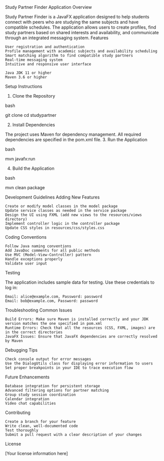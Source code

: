 Study Partner Finder Application
Overview

Study Partner Finder is a JavaFX application designed to help students connect with peers who are studying the same subjects and have compatible schedules. The application allows users to create profiles, find study partners based on shared interests and availability, and communicate through an integrated messaging system.
Features

    User registration and authentication
    Profile management with academic subjects and availability scheduling
    Smart matching algorithm to find compatible study partners
    Real-time messaging system
    Intuitive and responsive user interface

    Java JDK 11 or higher
    Maven 3.6 or higher

Setup Instructions
1. Clone the Repository

bash

git clone <repository-url>
cd studypartner

2. Install Dependencies

The project uses Maven for dependency management. All required dependencies are specified in the pom.xml file.
3. Run the Application

bash

mvn javafx:run

4. Build the Application

bash

mvn clean package

Development Guidelines
Adding New Features

    Create or modify model classes in the model package
    Update service classes as needed in the service package
    Design the UI using FXML (add new views to the resources/views directory)
    Implement controller logic in the controller package
    Update CSS styles in resources/css/styles.css

Coding Conventions

    Follow Java naming conventions
    Add JavaDoc comments for all public methods
    Use MVC (Model-View-Controller) pattern
    Handle exceptions properly
    Validate user input

Testing

The application includes sample data for testing. Use these credentials to log in:

    Email: alice@example.com, Password: password
    Email: bob@example.com, Password: password

Troubleshooting
Common Issues

    Build Errors: Make sure Maven is installed correctly and your JDK version matches the one specified in pom.xml
    Runtime Errors: Check that all the resources (CSS, FXML, images) are in the correct directories
    JavaFX Issues: Ensure that JavaFX dependencies are correctly resolved by Maven

Debugging Tips

    Check console output for error messages
    Use the DialogUtils class for displaying error information to users
    Set proper breakpoints in your IDE to trace execution flow

Future Enhancements

    Database integration for persistent storage
    Advanced filtering options for partner matching
    Group study session coordination
    Calendar integration
    Video chat capabilities

Contributing

    Create a branch for your feature
    Write clean, well-documented code
    Test thoroughly
    Submit a pull request with a clear description of your changes

License

[Your license information here]
